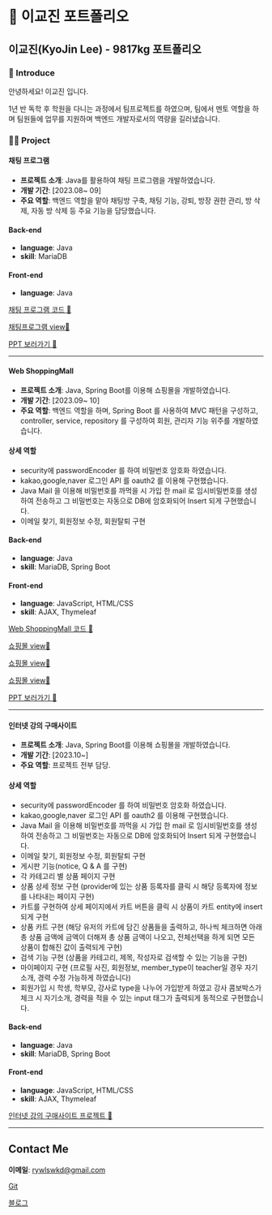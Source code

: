 # 💾 이교진 포트폴리오

## 이교진(KyoJin Lee) - 9817kg 포트폴리오

### 👋 Introduce

안녕하세요! 이교진 입니다. 

1년 반 독학 후 학원을 다니는 과정에서 팀프로젝트를 하였으며, 팀에서 멘토 역할을 하며 팀원들에 업무를 지원하며 백엔드 개발자로서의 역량을 길러냈습니다.

### 👨‍💻 Project

#### 채팅 프로그램
- **프로젝트 소개**: Java를 활용하여 채팅 프로그램을 개발하였습니다.
- **개발 기간**: [2023.08~ 09]
- **주요 역할**: 백엔드 역할을 맡아 채팅방 구축, 채팅 기능, 강퇴, 방장 권한 관리, 방 삭제, 자동 방 삭제 등 주요 기능을 담당했습니다.

#### Back-end
- **language**: Java
- **skill**: MariaDB

#### Front-end
- **language**: Java

[채팅 프로그램 코드 💨](https://github.com/9817kg/chatting)

[채팅프로그램 view💨](https://github.com/9817kg/chatting/blob/main/assets/137484097/b8206792-7e00-44ca-a26e-18edbf2321a3.png)

[PPT 보러가기 💨](https://docs.google.com/presentation/d/13BepA_d7lHwMD-8gbg_K65ro6FtMsWjkcf3Hipvt10c/edit?pli=1#slide=id.p1)

---

#### Web ShoppingMall
- **프로젝트 소개**: Java, Spring Boot를 이용해 쇼핑몰을 개발하였습니다.
- **개발 기간**: [2023.09~ 10]
- **주요 역할**: 백엔드 역할을 하며, Spring Boot 를 사용하여 MVC 패턴을 구성하고, controller, service, repository 를 구성하여 회원, 관리자 기능 위주를 개발하였습니다.

#### 상세 역할
- security에 passwordEncoder 를 하여 비밀번호 암호화 하였습니다.
- kakao,google,naver 로그인 API 를 oauth2 를 이용해 구현했습니다.
- Java Mail 을 이용해 비밀번호를 까먹을 시 가입 한 mail 로 임시비밀번호를 생성하여 전송하고 그 비밀번호는 자동으로 DB에 암호화되어 Insert 되게 구현했습니다.
- 이메일 찾기, 회원정보 수정, 회원탈퇴 구현


#### Back-end
- **language**: Java
- **skill**: MariaDB, Spring Boot

#### Front-end
- **language**: JavaScript, HTML/CSS
- **skill**: AJAX, Thymeleaf

[Web ShoppingMall 코드 💨](https://github.com/9817kg/Website)


[쇼핑몰 view💨](https://github.com/9817kg/portfolio/assets/137484097/ede742d3-0ca8-438c-aca0-c7210eb425ff)

[쇼핑몰 view💨](https://github.com/9817kg/portfolio/assets/137484097/7bad6425-97ec-48a4-869a-d595b3e7d32c)

[쇼핑몰 view💨](https://github.com/9817kg/portfolio/assets/137484097/c55beb59-3581-4dbb-bed1-996e2a7a0b09)



[PPT 보러가기 💨](https://docs.google.com/presentation/d/105c6f35L9HGQR4yqfremxD_ftdtlu4NleHikqzCSpGM/edit#slide=id.p1)

---

#### 인터넷 강의 구매사이트
- **프로젝트 소개**: Java, Spring Boot를 이용해 쇼핑몰을 개발하였습니다.
- **개발 기간**: [2023.10~]
- **주요 역할**: 프로젝트 전부 담당.

#### 상세 역할
- security에 passwordEncoder 를 하여 비밀번호 암호화 하였습니다.
-  kakao,google,naver 로그인 API 를 oauth2 를 이용해 구현했습니다.
- Java Mail 을 이용해 비밀번호를 까먹을 시 가입 한 mail 로 임시비밀번호를 생성하여 전송하고 그 비밀번호는 자동으로 DB에 암호화되어 Insert 되게 구현했습니다.
- 이메일 찾기, 회원정보 수정, 회원탈퇴 구현
- 게시판 기능(notice, Q & A 를 구현)
- 각 카테고리 별 상품 페이지 구현
- 상품 상세 정보 구현 (provider에 있는 상품 등록자를 클릭 시 해당 등록자에 정보를 나타내는 페이지 구현)
- 카트를 구현하여 상세 페이지에서 카트 버튼을 클릭 시 상품이 카트 entity에 insert 되게 구현
- 상품 카트 구현 (해당 유저의 카트에 담긴 상품들을 출력하고, 하나씩 체크하면 아래 총 상품 금액에 금액이 더해져 총 상품 금액이 나오고, 전체선택을 하게 되면 모든 상품이 합해진 값이 출력되게 구현)
- 검색 기능 구현 (상품을 카테고리, 제목, 작성자로 검색할 수 있는 기능을 구현)
- 마이페이지 구현 (프로필 사진, 회원정보, member_type이 teacher일 경우 자기소개, 경력 수정 가능하게 하였습니다)
- 회원가입 시 학생, 학부모, 강사로 type을 나누어 가입받게 하였고 강사 콤보박스가 체크 시 자기소개, 경력을 적을 수 있는 input 태그가 출력되게 동적으로 구현했습니다.

#### Back-end
- **language**: Java
- **skill**: MariaDB, Spring Boot

#### Front-end
- **language**: JavaScript, HTML/CSS
- **skill**: AJAX, Thymeleaf

[인터넷 강의 구매사이트 프로젝트 💨](링크)

---

## Contact Me

**이메일**: rywlswkd@gmail.com

[Git](https://github.com/9817kg)

[블로그](https://let-coding.tistory.com/)
